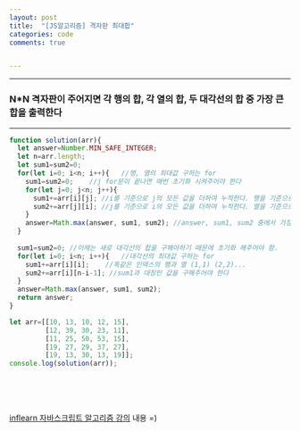 ```yaml
---
layout: post
title:  "[JS알고리즘] 격자판 최대합"
categories: code 
comments: true


---
```






---

###  N*N 격자판이 주어지면 각 행의 합, 각 열의 합, 두 대각선의 합 중 가장 큰 합을 출력한다

---





~~~javascript
function solution(arr){  
  let answer=Number.MIN_SAFE_INTEGER;
  let n=arr.length;
  let sum1=sum2=0;
  for(let i=0; i<n; i++){	//행, 열의 최대값 구하는 for
    sum1=sum2=0;	//j for문이 끝나면 매번 초기화 시켜주어야 한다
    for(let j=0; j<n; j++){
      sum1+=arr[i][j]; //i를 기준으로 j의 모든 값을 더하여 누적한다. 행을 기준으로 열 값의 합
      sum2+=arr[j][i]; //j를 기준으로 i의 모든 값을 더하여 누적한다. 열을 기준으로 행 값의 합
    }
    answer=Math.max(answer, sum1, sum2); //answer, sum1, sum2 중에서 가장 큰 값이 answer로 입력
  }
  
  sum1=sum2=0; //이제는 새로 대각선의 합을 구해야하기 때문에 초기화 해주어야 함. 
  for(let i=0; i<n; i++){	//대각선의 최대값 구하는 for
    sum1+=arr[i][i];	//똑같은 인덱스의 행과 열 (1,1) (2,2)...
    sum2+=arr[i][n-i-1]; //sum1과 대칭인 값을 구해주어야 한다
  }  
  answer=Math.max(answer, sum1, sum2); 
  return answer;
}

let arr=[[10, 13, 10, 12, 15], 
         [12, 39, 30, 23, 11],
         [11, 25, 50, 53, 15],
         [19, 27, 29, 37, 27],
         [19, 13, 30, 13, 19]];
console.log(solution(arr));
~~~





<br>



<br>

<br>

[inflearn 자바스크립트 알고리즘 강의](https://www.inflearn.com/course/%EC%9E%90%EB%B0%94%EC%8A%A4%ED%81%AC%EB%A6%BD%ED%8A%B8-%EC%95%8C%EA%B3%A0%EB%A6%AC%EC%A6%98-%EB%AC%B8%EC%A0%9C%ED%92%80%EC%9D%B4/dashboard) 내용 =)


